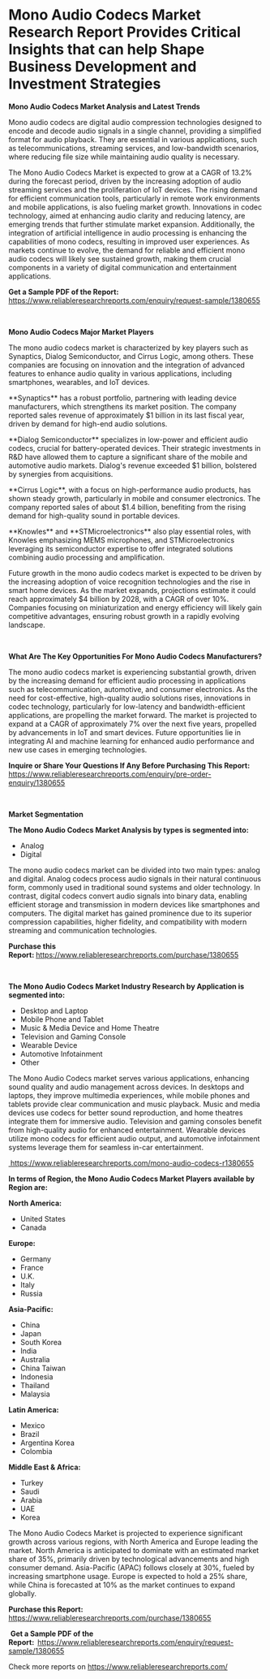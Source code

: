 <p><h1>Mono Audio Codecs Market Research Report Provides Critical Insights that can help Shape Business Development and Investment Strategies</h1></p><p><strong>Mono Audio Codecs Market Analysis and Latest Trends</strong></p>
<p><p>Mono audio codecs are digital audio compression technologies designed to encode and decode audio signals in a single channel, providing a simplified format for audio playback. They are essential in various applications, such as telecommunications, streaming services, and low-bandwidth scenarios, where reducing file size while maintaining audio quality is necessary.</p><p>The Mono Audio Codecs Market is expected to grow at a CAGR of 13.2% during the forecast period, driven by the increasing adoption of audio streaming services and the proliferation of IoT devices. The rising demand for efficient communication tools, particularly in remote work environments and mobile applications, is also fueling market growth. Innovations in codec technology, aimed at enhancing audio clarity and reducing latency, are emerging trends that further stimulate market expansion. Additionally, the integration of artificial intelligence in audio processing is enhancing the capabilities of mono codecs, resulting in improved user experiences. As markets continue to evolve, the demand for reliable and efficient mono audio codecs will likely see sustained growth, making them crucial components in a variety of digital communication and entertainment applications.</p></p>
<p><strong>Get a Sample PDF of the Report:&nbsp;</strong> <a href="https://www.reliableresearchreports.com/enquiry/request-sample/1380655?utm_campaign=2104&utm_medium=2&utm_source=Github&utm_content=ia&utm_term=12022025&utm_id=mono-audio-codecs">https://www.reliableresearchreports.com/enquiry/request-sample/1380655</a></p>
<p>&nbsp;</p>
<p><strong>Mono Audio Codecs Major Market Players</strong></p>
<p><p>The mono audio codecs market is characterized by key players such as Synaptics, Dialog Semiconductor, and Cirrus Logic, among others. These companies are focusing on innovation and the integration of advanced features to enhance audio quality in various applications, including smartphones, wearables, and IoT devices.</p><p>**Synaptics** has a robust portfolio, partnering with leading device manufacturers, which strengthens its market position. The company reported sales revenue of approximately $1 billion in its last fiscal year, driven by demand for high-end audio solutions.</p><p>**Dialog Semiconductor** specializes in low-power and efficient audio codecs, crucial for battery-operated devices. Their strategic investments in R&D have allowed them to capture a significant share of the mobile and automotive audio markets. Dialog's revenue exceeded $1 billion, bolstered by synergies from acquisitions.</p><p>**Cirrus Logic**, with a focus on high-performance audio products, has shown steady growth, particularly in mobile and consumer electronics. The company reported sales of about $1.4 billion, benefiting from the rising demand for high-quality sound in portable devices.</p><p>**Knowles** and **STMicroelectronics** also play essential roles, with Knowles emphasizing MEMS microphones, and STMicroelectronics leveraging its semiconductor expertise to offer integrated solutions combining audio processing and amplification.</p><p>Future growth in the mono audio codecs market is expected to be driven by the increasing adoption of voice recognition technologies and the rise in smart home devices. As the market expands, projections estimate it could reach approximately $4 billion by 2028, with a CAGR of over 10%. Companies focusing on miniaturization and energy efficiency will likely gain competitive advantages, ensuring robust growth in a rapidly evolving landscape.</p></p>
<p>&nbsp;</p>
<p><strong>What Are The Key Opportunities For Mono Audio Codecs Manufacturers?</strong></p>
<p><p>The mono audio codecs market is experiencing substantial growth, driven by the increasing demand for efficient audio processing in applications such as telecommunication, automotive, and consumer electronics. As the need for cost-effective, high-quality audio solutions rises, innovations in codec technology, particularly for low-latency and bandwidth-efficient applications, are propelling the market forward. The market is projected to expand at a CAGR of approximately 7% over the next five years, propelled by advancements in IoT and smart devices. Future opportunities lie in integrating AI and machine learning for enhanced audio performance and new use cases in emerging technologies.</p></p>
<p><strong>Inquire or Share Your Questions If Any Before Purchasing This Report:</strong> <a href="https://www.reliableresearchreports.com/enquiry/pre-order-enquiry/1380655?utm_campaign=2104&utm_medium=2&utm_source=Github&utm_content=ia&utm_term=12022025&utm_id=mono-audio-codecs">https://www.reliableresearchreports.com/enquiry/pre-order-enquiry/1380655</a></p>
<p>&nbsp;</p>
<p><strong>Market Segmentation</strong></p>
<p><strong>The Mono Audio Codecs Market Analysis by types is segmented into:</strong></p>
<p><ul><li>Analog</li><li>Digital</li></ul></p>
<p><p>The mono audio codecs market can be divided into two main types: analog and digital. Analog codecs process audio signals in their natural continuous form, commonly used in traditional sound systems and older technology. In contrast, digital codecs convert audio signals into binary data, enabling efficient storage and transmission in modern devices like smartphones and computers. The digital market has gained prominence due to its superior compression capabilities, higher fidelity, and compatibility with modern streaming and communication technologies.</p></p>
<p><strong>Purchase this Report:&nbsp;</strong><a href="https://www.reliableresearchreports.com/purchase/1380655?utm_campaign=2104&utm_medium=2&utm_source=Github&utm_content=ia&utm_term=12022025&utm_id=mono-audio-codecs">https://www.reliableresearchreports.com/purchase/1380655</a></p>
<p>&nbsp;</p>
<p><strong>The Mono Audio Codecs Market Industry Research by Application is segmented into:</strong></p>
<p><ul><li>Desktop and Laptop</li><li>Mobile Phone and Tablet</li><li>Music & Media Device and Home Theatre</li><li>Television and Gaming Console</li><li>Wearable Device</li><li>Automotive Infotainment</li><li>Other</li></ul></p>
<p><p>The Mono Audio Codecs market serves various applications, enhancing sound quality and audio management across devices. In desktops and laptops, they improve multimedia experiences, while mobile phones and tablets provide clear communication and music playback. Music and media devices use codecs for better sound reproduction, and home theatres integrate them for immersive audio. Television and gaming consoles benefit from high-quality audio for enhanced entertainment. Wearable devices utilize mono codecs for efficient audio output, and automotive infotainment systems leverage them for seamless in-car entertainment.</p></p>
<p><a href="https://www.reliableresearchreports.com/mono-audio-codecs-r1380655?utm_campaign=2104&utm_medium=2&utm_source=Github&utm_content=ia&utm_term=12022025&utm_id=mono-audio-codecs">&nbsp;https://www.reliableresearchreports.com/mono-audio-codecs-r1380655</a></p>
<p><strong>In terms of Region, the Mono Audio Codecs Market Players available by Region are:</strong></p>
<p>
    <p> <strong> North America: </strong>
        <ul>
            <li>United States</li>
            <li>Canada</li>
        </ul>
        </p> 
    <p> <strong> Europe: </strong>
        <ul>
            <li>Germany</li>
            <li>France</li>
            <li>U.K.</li>
            <li>Italy</li>
            <li>Russia</li>
        </ul>
        </p> 
    <p> <strong> Asia-Pacific: </strong>
        <ul>
            <li>China</li>
            <li>Japan</li>
            <li>South Korea</li>
            <li>India</li>
            <li>Australia</li>
            <li>China Taiwan</li>
            <li>Indonesia</li>
            <li>Thailand</li>
            <li>Malaysia</li>
        </ul>
        </p> 
    <p> <strong> Latin America: </strong>
        <ul>
            <li>Mexico</li>
            <li>Brazil</li>
            <li>Argentina Korea</li>
            <li>Colombia</li>
        </ul>
        </p> 
    <p> <strong> Middle East & Africa: </strong>
        <ul>
            <li>Turkey</li>
            <li>Saudi</li>
            <li>Arabia</li>
            <li>UAE</li>
            <li>Korea</li>
        </ul>
    </p>
    </p>
<p><p>The Mono Audio Codecs Market is projected to experience significant growth across various regions, with North America and Europe leading the market. North America is anticipated to dominate with an estimated market share of 35%, primarily driven by technological advancements and high consumer demand. Asia-Pacific (APAC) follows closely at 30%, fueled by increasing smartphone usage. Europe is expected to hold a 25% share, while China is forecasted at 10% as the market continues to expand globally.</p></p>
<p><strong>Purchase this Report: </strong><a href="https://www.reliableresearchreports.com/purchase/1380655?utm_campaign=2104&utm_medium=2&utm_source=Github&utm_content=ia&utm_term=12022025&utm_id=mono-audio-codecs">https://www.reliableresearchreports.com/purchase/1380655</a></p>
<p>&nbsp;<strong>Get a Sample PDF of the Report:&nbsp;&nbsp;</strong><a href="https://www.reliableresearchreports.com/enquiry/request-sample/1380655?utm_campaign=2104&utm_medium=2&utm_source=Github&utm_content=ia&utm_term=12022025&utm_id=mono-audio-codecs">https://www.reliableresearchreports.com/enquiry/request-sample/1380655</a></p>
<p><strong></strong></p>
<p>Check more reports on <a href="https://www.reliableresearchreports.com/?utm_campaign=2104&utm_medium=2&utm_source=Github&utm_content=ia&utm_term=12022025&utm_id=mono-audio-codecs">https://www.reliableresearchreports.com/</a></p>